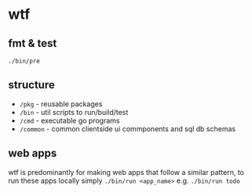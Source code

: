 wtf
===

## fmt & test

```
./bin/pre
```

## structure

* `/pkg` - reusable packages
* `/bin` - util scripts to run/build/test
* `/cmd` - executable go programs
* `/common` - common clientside ui commponents and sql db schemas

## web apps

wtf is predominantly for making web apps that follow a similar pattern, to run these apps locally simply 
`./bin/run <app_name>` e.g. `./bin/run todo`